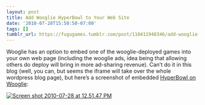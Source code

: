 ```yaml
---
layout: post
title: Add Wooglie HyperBowl to Your Web Site
date: '2010-07-28T15:50:50-07:00'
tags: []
tumblr_url: https://fugugames.tumblr.com/post/110411948346/add-wooglie-hyperbowl-to-your-web-site
---
```

Wooglie has an option to embed one of the wooglie-deployed games into your own web page (including the wooglie ads, idea being that allowing others do deploy will bring in more ad-sharing revenue). Can’t do it in this blog (well, you can, but seems the iframe will take over the whole wordpress blog page), but here’s a screenshot of embedded [HyperBowl on Wooglie](http://www.wooglie.com/playgame.php?gameID=156):

[![](http://itshardtofondlepenguins.com/wp-content/uploads/2010/07/Screen-shot-2010-07-28-at-12.51.47-PM.png "Screen shot 2010-07-28 at 12.51.47 PM")](http://itshardtofondlepenguins.com/wp-content/uploads/2010/07/Screen-shot-2010-07-28-at-12.51.47-PM.png)


